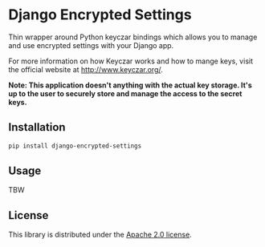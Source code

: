 # Django Encrypted Settings

Thin wrapper around Python keyczar bindings which allows you to manage and use
encrypted settings with your Django app.

For more information on how Keyczar works and how to mange keys, visit
the official website at http://www.keyczar.org/.

**Note: This application doesn't anything with the actual key storage. It's up
to the user to securely store and manage the access to the secret keys.**

## Installation

```bash
pip install django-encrypted-settings
```

## Usage

TBW

## License

This library is distributed under the [Apache 2.0 license](http://www.apache.org/licenses/LICENSE-2.0.html).
